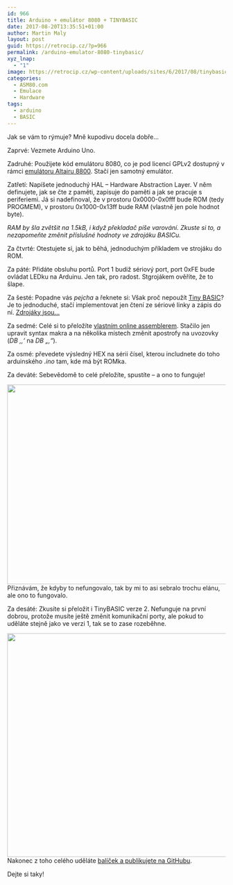 ```yaml
---
id: 966
title: Arduino + emulátor 8080 + TINYBASIC
date: 2017-08-20T13:35:51+01:00
author: Martin Maly
layout: post
guid: https://retrocip.cz/?p=966
permalink: /arduino-emulator-8080-tinybasic/
xyz_lnap:
  - "1"
image: https://retrocip.cz/wp-content/uploads/sites/6/2017/08/tinybasic2-820x198.jpg
categories:
  - ASM80.com
  - Emulace
  - Hardware
tags:
  - arduino
  - BASIC
---
```

Jak se vám to rýmuje? Mně kupodivu docela dobře&#8230;

<!--more-->

Zaprvé: Vezmete Arduino Uno.

Zadruhé: Použijete kód emulátoru 8080, co je pod licencí GPLv2 dostupný v rámci [emulátoru Altairu 8800](https://github.com/companje/Altair8800). Stačí jen samotný emulátor.

Zatřetí: Napíšete jednoduchý HAL &#8211; Hardware Abstraction Layer. V něm definujete, jak se čte z paměti, zapisuje do paměti a jak se pracuje s periferiemi. Já si nadefinoval, že v prostoru 0x0000-0x0fff bude ROM (tedy PROGMEM), v prostoru 0x1000-0x13ff bude RAM (vlastně jen pole hodnot byte).

_RAM by šla zvětšit na 1.5kB, i když překladač píše varování. Zkuste si to, a nezapomeňte změnit příslušné hodnoty ve zdrojáku BASICu._

Za čtvrté: Otestujete si, jak to běhá, jednoduchým příkladem ve strojáku do ROM.

Za páté: Přidáte obsluhu portů. Port 1 budiž sériový port, port 0xFE bude ovládat LEDku na Arduinu. Jen tak, pro radost. Stgrojákem ověříte, že to šlape.

Za šesté: Popadne vás _pejcha_ a řeknete si: Však proč nepoužít [Tiny BASIC](https://en.wikipedia.org/wiki/Tiny_BASIC)? Je to jednoduché, stačí implementovat jen čtení ze sériové linky a zápis do ní. [Zdrojáky jsou&#8230;](https://www.autometer.de/unix4fun/z80pack/ftp/altair/)

Za sedmé: Celé si to přeložíte [vlastním online assemblerem](https://www.asm80.com/). Stačilo jen upravit syntax makra a na několika místech změnit apostrofy na uvozovky (_DB &#8218;,&#8216;_ na _DB &#8222;,&#8220;_).

Za osmé: převedete výsledný HEX na sérii čísel, kterou includnete do toho arduinského _.ino_ tam, kde má být ROMka.

Za deváté: Sebevědomě to celé přeložíte, spustíte &#8211; a ono to funguje!

<a href="https://retrocip.cz/wp-content/uploads/sites/6/2017/08/tinybasic.jpg" rel="lightbox"><img loading="lazy" class="aligncenter size-medium wp-image-967" src="https://retrocip.cz/wp-content/uploads/sites/6/2017/08/tinybasic-650x460.jpg" alt="" width="650" height="460" srcset="https://retrocip.cz/wp-content/uploads/sites/6/2017/08/tinybasic-650x460.jpg 650w, https://retrocip.cz/wp-content/uploads/sites/6/2017/08/tinybasic-768x544.jpg 768w, https://retrocip.cz/wp-content/uploads/sites/6/2017/08/tinybasic.jpg 819w" sizes="(max-width: 650px) 100vw, 650px" /></a>Přiznávám, že kdyby to nefungovalo, tak by mi to asi sebralo trochu elánu, ale ono to fungovalo.

Za desáté: Zkusíte si přeložit i TinyBASIC verze 2. Nefunguje na první dobrou, protože musíte ještě změnit komunikační porty, ale pokud to uděláte stejně jako ve verzi 1, tak se to zase rozeběhne.

<a href="https://retrocip.cz/wp-content/uploads/sites/6/2017/08/tinybasic2.jpg" rel="lightbox"><img loading="lazy" class="aligncenter size-medium wp-image-968" src="https://retrocip.cz/wp-content/uploads/sites/6/2017/08/tinybasic2-650x515.jpg" alt="" width="650" height="515" srcset="https://retrocip.cz/wp-content/uploads/sites/6/2017/08/tinybasic2-650x515.jpg 650w, https://retrocip.cz/wp-content/uploads/sites/6/2017/08/tinybasic2-768x609.jpg 768w, https://retrocip.cz/wp-content/uploads/sites/6/2017/08/tinybasic2.jpg 820w" sizes="(max-width: 650px) 100vw, 650px" /></a>Nakonec z toho celého uděláte [balíček a publikujete na GitHubu](https://github.com/maly/arduino8080basic).

Dejte si taky!